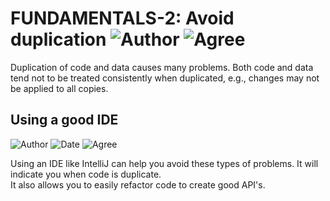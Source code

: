 # FUNDAMENTALS-2: Avoid duplication ![Author](https://img.shields.io/badge/Author-Oracle-blue.svg) ![Agree](https://img.shields.io/badge/AGREE-3-green.svg)

Duplication of code and data causes many problems. Both code and data tend not to be treated consistently when duplicated, e.g., changes may not be applied to all copies.

## Using a good IDE

![Author](https://img.shields.io/badge/Author-Bart.Devriendt-blue.svg)
![Date](https://img.shields.io/badge/Date-20171001-lightgrey.svg)
![Agree](https://img.shields.io/badge/AGREE-2-green.svg)

Using an IDE like IntelliJ can help you avoid these types of problems.  It will indicate you when code is duplicate.  
It also allows you to easily refactor code to create good API's.
